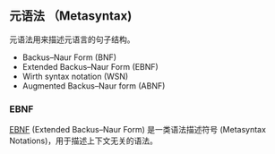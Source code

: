 ## 元语法 （Metasyntax)

元语法用来描述元语言的句子结构。

- Backus–Naur Form (BNF)
- Extended Backus–Naur Form (EBNF)
- Wirth syntax notation (WSN)
- Augmented Backus–Naur form (ABNF)

### EBNF

[EBNF][] (Extended Backus–Naur Form) 是一类语法描述符号 (Metasyntax Notations)，用于描述上下文无关的语法。


[EBNF]: https://www.wikiwand.com/en/Extended_Backus%E2%80%93Naur_form
